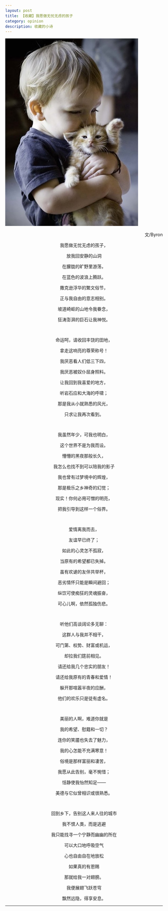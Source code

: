 ```yaml
---
layout: post
title: 【收藏】我愿做无忧无虑的孩子
category: opinion
description: 收藏的小诗
---
```

<img src="/images/opinions/beacarelesschild.jpg">
    
<p align="right">文/Byron </p>
<p align="center">我愿做无忧无虑的孩子，</p>
<p align="center">放我回安静的山洞</p>
<p align="center">在朦胧的旷野里游荡， </p>
<p align="center">在蓝色的波浪上腾跃。</p>
<p align="center">撒克逊浮华的繁文俗节，</p>
<p align="center">正与我自由的意志相别。</p>
<p align="center">坡道崎岖的山地令我眷念，</p>
<p align="center">狂涛澎湃的巨石让我神悦。</p>
<br>
<p align="center">命运呵，请收回丰饶的田地，</p>
<p align="center">拿走这响亮的尊荣称号！ </p>
<p align="center">我厌恶看人们低三下四，  </p>
<p align="center">我厌恶被奴仆屈身照料。</p>
<p align="center">让我回到我喜爱的地方，</p>
<p align="center">听岩石应和大海的呼啸；</p>
<p align="center">那是我从小就熟悉的风光，  </p>
<p align="center">只求让我再次看到。  </p>
<br>
<p align="center">我虽然年少，可我也明白，</p>
<p align="center">这个世界不是为我而设。 </p>
<p align="center">懵懵的黑夜那般长久， </p>
<p align="center">我怎么也找不到可以陪我的影子  </p>
<p align="center">我也曾有过梦境中的辉煌， </p>
<p align="center">那是极乐之乡神奇的幻觉； </p>
<p align="center">现实！你何必用可憎的明亮，</p>
<p align="center">把我引导到这样一个俗界。</p>
<br>
<p align="center">爱情离我而去， </p>
<p align="center">友谊早已终了；</p>
<p align="center">如此的心灵怎不孤寂， </p>
<p align="center">当原有的希望都已失掉。 </p>
<p align="center">虽有欢谑的友伴共举杯， </p>
<p align="center">恶劣情怀只能是瞬间避回； </p>
<p align="center">纵饮可使痴狂的灵魂振奋， </p>
<p align="center">可心儿啊，依然孤独伤悲。  </p>
<br>
<p align="center">听他们高谈阔论多无聊：</p>
<p align="center">这群人与我并不相干， </p>
<p align="center">可门第、权势、财富或机运，</p>
<p align="center">却拉我们筳前相见。 </p>
<p align="center">请还给我几个忠实的朋友！</p>
<p align="center">请还给我原有的青春和爱情！ </p>
<p align="center">躲开那喧嚣半夜的应酬， </p>
<p align="center">他们的欢乐只是徒有虚名。  </p>
<br>
<p align="center">美丽的人啊，难道你就是 </p>
<p align="center">我的希望、慰籍和一切？  </p>
<p align="center">连你的笑靥也失去了魅力，</p>
<p align="center">我的心怎能不充满寒意！  </p>
<p align="center">俗境是那样富丽和凄苦， </p>
<p align="center">我愿从此告别，毫不惋惜； </p>
<p align="center">恬静使我怡然知足——  </p>
<p align="center">美德与它似曾相识或很熟悉。</p>

<br>
<p align="center">回到乡下，告别这人来人往的城市</p>
<p align="center">我不恨人类，而是逃避   </p>
<p align="center">我只能找寻一个宁静而幽幽的所在 </p>
<p align="center">可以大口地呼吸空气    </p>
<p align="center">心也自由自在地放松  </p>
<p align="center">如果真的有恩赐 </p>
<p align="center">那就给我一对翅膀。  </p>
<p align="center">我便展翅飞跃苍穹  </p>
<p align="center">飘然远隐，得享安息。</p>
<hr>
